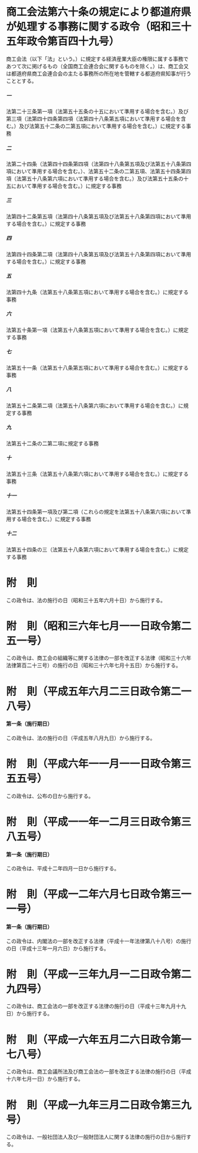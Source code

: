 # 商工会法第六十条の規定により都道府県が処理する事務に関する政令（昭和三十五年政令第百四十九号）
商工会法（以下「法」という。）に規定する経済産業大臣の権限に属する事務であつて次に掲げるもの（全国商工会連合会に関するものを除く。）は、商工会又は都道府県商工会連合会の主たる事務所の所在地を管轄する都道府県知事が行うこととする。
##### 一
法第二十三条第一項（法第五十五条の十五において準用する場合を含む。）及び第三項（法第四十四条第四項（法第四十八条第五項において準用する場合を含む。）及び法第五十二条の二第五項において準用する場合を含む。）に規定する事務
##### 二
法第二十四条（法第四十四条第四項（法第四十八条第五項及び法第五十八条第四項において準用する場合を含む。）、法第五十二条の二第五項、法第五十四条第四項（法第五十八条第六項において準用する場合を含む。）及び法第五十五条の十五において準用する場合を含む。）に規定する事務
##### 三
法第四十二条第五項（法第四十八条第五項及び法第五十八条第四項において準用する場合を含む。）に規定する事務
##### 四
法第四十四条第二項（法第四十八条第五項及び法第五十八条第四項において準用する場合を含む。）に規定する事務
##### 五
法第四十九条（法第五十八条第五項において準用する場合を含む。）に規定する事務
##### 六
法第五十条第一項（法第五十八条第五項において準用する場合を含む。）に規定する事務
##### 七
法第五十一条（法第五十八条第五項において準用する場合を含む。）に規定する事務
##### 八
法第五十二条第二項（法第五十八条第六項において準用する場合を含む。）に規定する事務
##### 九
法第五十二条の二第二項に規定する事務
##### 十
法第五十三条（法第五十八条第六項において準用する場合を含む。）に規定する事務
##### 十一
法第五十四条第一項及び第二項（これらの規定を法第五十八条第六項において準用する場合を含む。）に規定する事務
##### 十二
法第五十四条の三（法第五十八条第六項において準用する場合を含む。）に規定する事務
# 附　則
この政令は、法の施行の日（昭和三十五年六月十日）から施行する。
# 附　則（昭和三六年七月一一日政令第二五一号）
この政令は、商工会の組織等に関する法律の一部を改正する法律（昭和三十六年法律第百二十三号）の施行の日（昭和三十六年七月十五日）から施行する。
# 附　則（平成五年六月二三日政令第二一八号）
#### 第一条（施行期日）
この政令は、法の施行の日（平成五年八月九日）から施行する。
# 附　則（平成六年一一月一一日政令第三五五号）
この政令は、公布の日から施行する。
# 附　則（平成一一年一二月三日政令第三八五号）
#### 第一条（施行期日）
この政令は、平成十二年四月一日から施行する。
# 附　則（平成一二年六月七日政令第三一一号）
#### 第一条（施行期日）
この政令は、内閣法の一部を改正する法律（平成十一年法律第八十八号）の施行の日（平成十三年一月六日）から施行する。
# 附　則（平成一三年九月一二日政令第二九四号）
この政令は、商工会法の一部を改正する法律の施行の日（平成十三年九月十九日）から施行する。
# 附　則（平成一六年五月二六日政令第一七八号）
この政令は、商工会議所法及び商工会法の一部を改正する法律の施行の日（平成十六年七月一日）から施行する。
# 附　則（平成一九年三月二日政令第三九号）
この政令は、一般社団法人及び一般財団法人に関する法律の施行の日から施行する。

